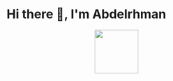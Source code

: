 # Hi there 👋, I'm Abdelrhman

<div id="header" align="center">
  <a href="https://www.facebook.com/abderaman.salah.56"><img src="https://media.giphy.com/media/9FbLcp4NnluxdR6EyZ/giphy-downsized-large.gif" width=100 height=100></a>
  </div>
